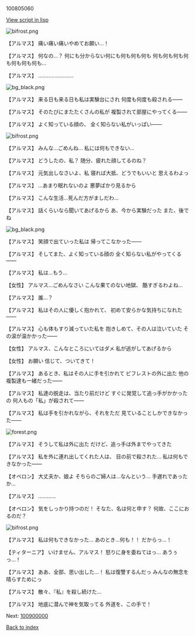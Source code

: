 100805060

[View script in lisp](../scripts/100805060.txt)

![bifrost.png](../images/backgrounds/bifrost.png)

【アルマス】
痛い痛い痛いやめてお願い…！

【アルマス】
何なの…？
何にも分からない何にも何も何も何も
何も何も何も何も何も何も何も…

【アルマス】
……………………

![bg_black.png](../images/backgrounds/bg_black.png)

【アルマス】
来る日も来る日も私は実験台にされ
何度も何度も殺される――

【アルマス】
そのたびにまたたくさんの私が
複製されて部屋にやってくる――

【アルマス】
よく知っている顔の、
全く知らない私がいっぱい――

![bifrost.png](../images/backgrounds/bifrost.png)

【アルマス】
みんな…ごめんね…
私には何もできない…

【アルマス】
どうしたの、私？
随分、疲れた顔してるのね？

【アルマス】
元気出しなさいよ、私
寝れば大抵、どうでもいいと
思えるわよっ

【アルマス】
…あまり眠れないのよ
悪夢ばかり見るから

【アルマス】
こんな生活…死んだ方がましだわ…

【アルマス】
話くらいなら聞いてあげるから
あ、今から実験だった
また、後でね

![bg_black.png](../images/backgrounds/bg_black.png)

【アルマス】
笑顔で出ていった私は
帰ってこなかった――

【アルマス】
そしてまた、よく知っている顔の
全く知らない私がやってくる――

【アルマス】
私は…もう…

【女性】
アルマス…ごめんなさい
こんな果てのない地獄、
酷すぎるわよね…

【アルマス】
誰…？

【アルマス】
私はその人に優しく抱かれて、
初めて安らかな気持ちになれた――

【アルマス】
心も体もすり減っていた私を
抱きしめて、その人は泣いていた
その涙が温かかった――

【女性】
アルマス、こんなところにいてはダメ
私が逃がしてあげるから

【女性】
お願い
信じて、ついてきて！

【アルマス】
あるとき、私はその人に手を引かれて
ビフレストの外に出た
他の複製達も一緒だった――

【アルマス】
私達の脱走は、当たり前だけど
すぐに発覚して追っ手がかかったの
何人もの「私」が殺されて――

【アルマス】
私は手を引かれながら、それをただ
見ていることしかできなかった――

![forest.png](../images/backgrounds/forest.png)

【アルマス】
そうして私は外に出た
だけど、追っ手は外までやってきた

【アルマス】
私を外に連れ出してくれた人は、
目の前で殺された…
私は何もできなかった――

【オベロン】
大丈夫か、娘よ
そちらのご婦人は…なんという…
手遅れであったか…

【アルマス】
…………

【オベロン】
気をしっかり持つのだ！
そなた、名は何と申す？
何故、ここにおるのだ？

![bifrost.png](../images/backgrounds/bifrost.png)

【アルマス】
私は何もできなかった…
あのとき…何も！！
だからっ…！

【ティターニア】
いけません、アルマス！
怒りに身を委ねてはっ…
あうぅっ…！

【アルマス】
ああ、全部、思い出した…！
私は復讐するんだっ
みんなの無念を晴らすためにっ

【アルマス】
散々、『私』を殺し続けた…

【アルマス】
地底に潜んで神を気取ってる
外道を、この手で！

Next: [100900000](100900000.md)

[Back to index](index.md)
